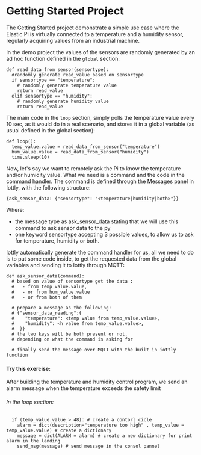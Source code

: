 # Getting Started Project

The Getting Started project demonstrate a simple use case where the Elastic Pi is virtually connected to a temperature and a humidity sensor, regularly acquiring values from an industrial machine.

In the demo project the values of the sensors are randomly generated by an ad hoc function defined in the `global` section:
```
def read_data_from_sensor(sensortype):
  #randomly generate read_value based on sensortype
  if sensortype == "temperature":
    # randomly generate temperature value
    return read_value
  elif sensortype == "humidity":
    # randomly generate humidity value
    return read_value
```
The main code in the `loop` section, simply polls the temperature value every 10 sec, as it would do in a real scenario, and stores it in a global variable (as usual defined in the global section):
```
def loop():
  temp_value.value = read_data_from_sensor("temperature")
  hum_value.value = read_data_from_sensor("humidity")
  time.sleep(10)
```
Now, let's say we want to remotely ask the Pi to know the temperature and/or humidity value. What we need is a command and the code in the command handler.
The command is defined through the Messages panel in Iottly, with the following structure:
```
{ask_sensor_data: {"sensortype": "<temperature|humidity|both>"}}
```
Where:
- the message type as ask_sensor_data stating that we will use this command to ask sensor data to the py
- one keyword sensortype accepting 3 possible values, to allow us to ask for temperature, humidity or both.

Iottly automatically generate the command handler for us, all we need to do is to put some code inside, to get the requested data from the global variables and sending it to Iottly through MQTT:
```
def ask_sensor_data(command):
  # based on value of sensortype get the data :
  #   - from temp_value.value, 
  #   - or from hum_value.value
  #   - or from both of them

  # prepare a message as the following:
  # {"sensor_data_reading":{
  #    "temperature": <temp value from temp_value.value>,
  #    "humidity": <h value from temp_value.value>,
  #  }}
  # the two keys will be both present or not, 
  # depending on what the command is asking for

  # finally send the message over MQTT with the built in iottly function
```
#### Try this exercise:


After building the temperature and humidity control program, we send an alarm message when the temperature exceeds the safety limit

###### In the loop section:
```
  if (temp_value.value > 48): # create a contorl cicle
    alarm = dict(description="temperature too high" , temp_value = temp_value.value) # create a dictionary  
    message = dict(ALARM = alarm) # create a new dictionary for print alarm in the landing
    send_msg(message) # send message in the consol pannel 
    
```
